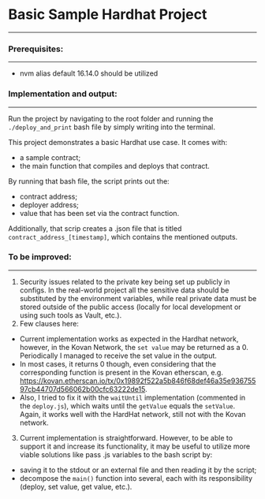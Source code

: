 # Basic Sample Hardhat Project
---

### Prerequisites: 
---
 - nvm alias default 16.14.0 should be utilized

### Implementation and output:
---
Run the project by navigating to the root folder and running the `./deploy_and_print` bash file by simply writing into the terminal.

This project demonstrates a basic Hardhat use case. It comes with:
 - a sample contract;
 - the main function that compiles and deploys that contract.

By running that bash file, the script prints out the:
 - contract address;
 - deployer address;
 - value that has been set via the contract function.

Additionally, that scrip creates a .json file that is titled `contract_address_[timestamp]`, which contains the mentioned outputs.

### To be improved:
---
1. Security issues related to the private key being set up publicly in configs. In the real-world project all the sensitive data should be substituted by the environment variables, while real private data must be stored outside of the public access (locally for local development or using such tools as Vault, etc.).
2. Few clauses here:
 - Current implementation works as expected in the Hardhat network, however, in the Kovan Network, the `set value` may be returned as a 0. Periodically I managed to receive the set value in the output. 
 - In most cases, it returns 0 though, even considering that the corresponding function is present in the Kovan etherscan, e.g. https://kovan.etherscan.io/tx/0x19892f522a5b846f68def46a35e93675597cb44707d566062b00cfc63222de15. 
 - Also, I tried to fix it with the `waitUntil` implementation (commented in the `deploy.js`), which waits until the `getValue` equals the `setValue`. Again, it works well with the HardHat network, still not with the Kovan network. 
3. Current implementation is straightforward. However, to be able to support it and increase its functionality, it may be useful to utilize more viable solutions like pass .js variables to the bash script by:
 - saving it to the stdout or an external file and then reading it by the script; 
 - decompose the `main()` function into several, each with its responsibility (deploy, set value, get value, etc.).
